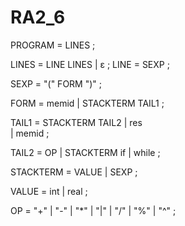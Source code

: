 # RA2_6

PROGRAM   = LINES ;

LINES     = LINE LINES | ε ;
LINE      = SEXP ;

SEXP      = "(" FORM ")" ;

FORM      = memid
          | STACKTERM TAIL1 ;

TAIL1     = STACKTERM TAIL2 
          | res            
          | memid ;

TAIL2     = OP
          | STACKTERM if
          | while ;

STACKTERM = VALUE
          | SEXP ;

VALUE     = int | real ;

OP        = "+" | "-" | "*" | "|" | "/" | "%" | "^" ;